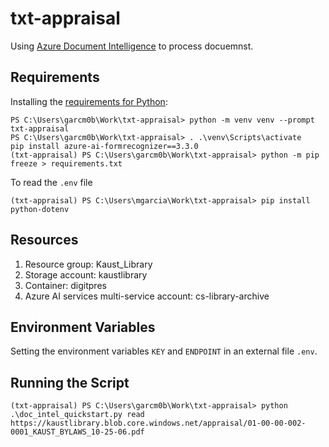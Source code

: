 # txt-appraisal

Using [Azure Document Intelligence](https://learn.microsoft.com/en-us/azure/ai-services/document-intelligence/overview?view=doc-intel-3.1.0) to process docuemnst.
 
## Requirements

Installing the [requirements for Python](https://learn.microsoft.com/en-us/azure/ai-services/document-intelligence/quickstarts/get-started-sdks-rest-api?view=doc-intel-3.1.0&viewFallbackFrom=form-recog-3.0.0&preserve-view=true&pivots=programming-language-python):

```
PS C:\Users\garcm0b\Work\txt-appraisal> python -m venv venv --prompt txt-appraisal
PS C:\Users\garcm0b\Work\txt-appraisal> . .\venv\Scripts\activate
pip install azure-ai-formrecognizer==3.3.0
(txt-appraisal) PS C:\Users\garcm0b\Work\txt-appraisal> python -m pip freeze > requirements.txt
```

To read the `.env` file

```
(txt-appraisal) PS C:\Users\mgarcia\Work\txt-appraisal> pip install python-dotenv
```

## Resources

1. Resource group: Kaust_Library
1. Storage account: kaustlibrary
1. Container: digitpres
1. Azure AI services multi-service account: cs-library-archive

## Environment Variables

Setting the environment variables `KEY` and `ENDPOINT` in an external file `.env`.


## Running the Script

```
(txt-appraisal) PS C:\Users\garcm0b\Work\txt-appraisal> python .\doc_intel_quickstart.py read https://kaustlibrary.blob.core.windows.net/appraisal/01-00-00-002-0001_KAUST_BYLAWS_10-25-06.pdf
```